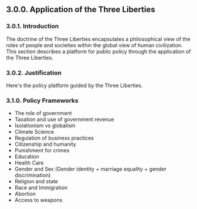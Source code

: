 ## 3.0.0. Application of the Three Liberties

### 3.0.1.  Introduction
The doctrine of the Three Liberties encapsulates a philosophical view of the roles of people and societies within the global view of human civilization.  This section describes a platform for public policy through the application of the Three Liberties. 

### 3.0.2.  Justification
Here's the policy platform guided by the Three Liberties.



### 3.1.0. Policy Frameworks

- The role of government
- Taxation and use of government revenue
- Isolationism vs globalism
- Climate Science
- Regulation of business practices
- Citizenship and humanity
- Punishment for crimes
- Education
- Health Care
- Gender and Sex (Gender identity + marriage equality + gender discrimination)
- Religion and state
- Race and Immigration
- Abortion
- Access to weapons
